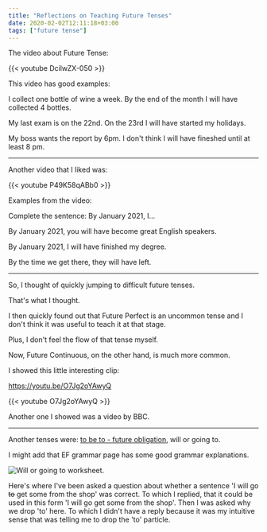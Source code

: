```yaml
---
title: "Reflections on Teaching Future Tenses"
date: 2020-02-02T12:11:18+03:00
tags: ["future tense"]
---
```


The video about Future Tense:


{{< youtube DcilwZX-050 >}}

This video has good examples:

I collect one bottle of wine a week. By the end of the month I will have collected 4 bottles.

My last exam is on the 22nd. On the 23rd I will have started my holidays.

My boss wants the report by 6pm. I don't think I will have fineshed until at least 8 pm.

***

Another video that I liked was:

{{< youtube P49K58qABb0 >}}

Examples from the video:

Complete the sentence: By January 2021, I...

By January 2021, you will have become great English speakers.

By January 2021, I will have finished my degree.

By the time we get there, they will have left.

***
So, I thought of quickly jumping to difficult future tenses.

That's what I thought.

I then quickly found out that Future Perfect is an uncommon tense and I don't think it was useful to teach it at that stage.

Plus, I don't feel the flow of that tense myself.

Now, Future Continuous, on the other hand, is much more common.

I showed this little interesting clip:

https://youtu.be/O7Jg2oYAwyQ

{{< youtube O7Jg2oYAwyQ >}}

Another one I showed was a video by BBC.

***

Another tenses were: [to be to - future obligation](https://www.ef.com/wwen/english-resources/english-grammar/future-obligation/), will or going to.

I might add that EF grammar page has some good grammar explanations.

![Will or going to worksheet.](/images/07_will_going_to.jpg)

Here's where I've been asked a question about whether a sentence 'I will go ~~to~~ get some from the shop' was correct. To which I replied, that it could be used in this form 'I will go get some from the shop'. Then I was asked why we drop 'to' here. To which I didn't have a reply because it was my intuitive sense that was telling me to drop the 'to' particle.



